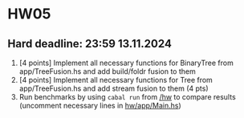 # HW05

## Hard deadline: 23:59 13.11.2024

1. [4 points] Implement all necessary functions for BinaryTree from app/TreeFusion.hs and add build/foldr fusion to them
2. [4 points] Implement all necessary functions for Tree from app/TreeFusion.hs and add stream fusion to them (4 pts)
3. Run benchmarks by using `cabal run` from [/hw](/hw) to compare results (uncomment necessary lines in [hw/app/Main.hs](hw/app/Main.hs))
